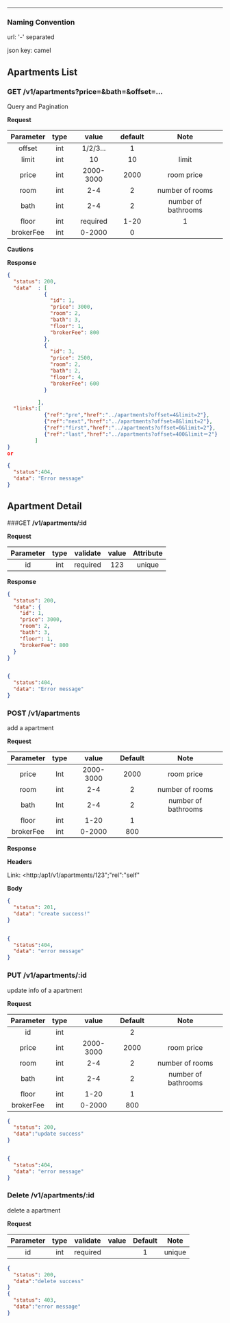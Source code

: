 ------------

### Naming Convention

url: '-' separated

json key: camel

Apartments List
---------------

### GET **/v1/apartments?price=&bath=&offset=...**

Query and Pagination

**Request**

| Parameter  | type   | value   | default|    Note |
|:----------:|:------:|:-------:|:------:|:--------:|
|   offset |  int    |  1/2/3...|    1   |          |
|   limit  |  int    |     10   |    10  |  limit     |
|price     |  int    | 2000-3000| 2000   |  room price |
|room      |  int    | 2-4      | 2      | number of rooms|
|bath      |  int    |2-4       | 2      | number of bathrooms|
|floor     |  int    | required | 1-20   |  1  |
|brokerFee |	int	   |	 0-2000	| 0|||

**Cautions**

**Response**

```json
{
  "status": 200,
  "data"  : [
            {
              "id": 1,
              "price": 3000,
              "room": 2,
              "bath": 3,
              "floor": 1,
              "brokerFee": 800
            },
            {
              "id": 3,
              "price": 2500,
              "room": 2,
              "bath": 2,
              "floor": 4,
              "brokerFee": 600
            }

          ],
  "links":[
            {"ref":"pre","href":"../apartments?offset=4&limit=2"},
            {"ref":"next","href":"../apartments?offset=8&limit=2"},
            {"ref":"first","href":"../apartments?offset=0&limit=2"},
            {"ref":"last","href":"../apartments?offset=400&limit＝2"}
         ]
}
or

{
  "status":404,
  "data": "Error message"
}

```

Apartment Detail
----------------

###GET **/v1/apartments/:id**


**Request**

| Parameter | type | validate | value | Attribute |
|:---------:|:----:|:--------:|:-----:|:---------:|
|   id   | int  | required |   123 |  unique   |

**Response**

```json
{
  "status": 200,
  "data": {
    "id": 1,
    "price": 3000,
    "room": 2,
    "bath": 3,
    "floor": 1,
    "brokerFee": 800
  }
}


{
  "status":404,
  "data": "Error message"
}
```

### POST **/v1/apartments**


add a apartment

**Request**

|  Parameter      | type             | value                | Default | Note      |
|:------------------:|:--------:|:--------------------:|:-------:|:---------:|
|price| Int        | 2000-3000|  2000   | room price |
|room| int          |2-4|  2  | number of rooms|
|bath| Int  |2-4| 2| number of bathrooms|
|floor  | int    | 1-20    |  1  | |
|brokerFee|	int	|	 0-2000 |	800  || |

**Response**

****Headers****

  Link: <http:/ap1/v1/apartments/123";"rel":"self"

****Body****

```json
{
  "status": 201,
  "data": "create success!"
}


{
  "status":404,
  "data": "error message"
}
```
### PUT **/v1/apartments/:id**

update info of a apartment

**Request**

|  Parameter      | type             | value                | Default | Note      |
|:------------------:|:--------:|:--------------------:|:-------:|:---------:|
|id|int|  |2|  |
|price| int        | 2000-3000|  2000   | room price |
|room| int          |2-4|  2  | number of rooms|
|bath| int  |2-4| 2| number of bathrooms|
|floor  | int    | 1-20    |  1  | |
|brokerFee|	int	|	 0-2000 |	800  || |


```json
{
  "status": 200,
  "data":"update success"
}


{
  "status":404,
  "data": "error message"
}
```
### Delete **/v1/apartments/:id**
delete a apartment

**Request**

|  Parameter      | type            | validate | value                | Default | Note      |
|:------------------:|:---------------:|:--------:|:--------------------:|:-------:|:---------:|
|     id     |       int       | required  |         |     1|unique|    |


```json
{
  "status": 200,
  "data":"delete success"
}
{
  "status": 403,
  "data":"error message"
}

```
